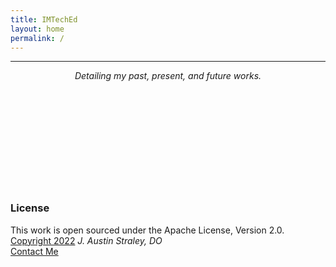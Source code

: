 ```yaml
---
title: IMTechEd
layout: home
permalink: /
---
```


<hr>

*<center>Detailing my past, present, and future works.</center>*
<br>
<br>
<br>
<br>
<br>
<br>
<br>
<br>
<br>
<br>

### License
This work is open sourced under the Apache License, Version 2.0. <br>
[Copyright 2022][1] *J. Austin Straley, DO*<br>
[Contact Me](mailto:imteched@gmail.com)<br>

[1]: /pages/disclaimer/
